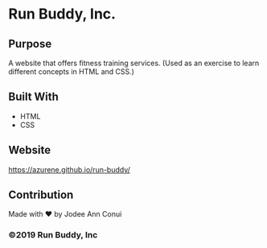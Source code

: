 # Run Buddy, Inc.

## Purpose
A website that offers fitness training services. (Used as an exercise to learn different concepts in HTML and CSS.)

## Built With
* HTML
* CSS

## Website
https://azurene.github.io/run-buddy/

## Contribution
Made with ❤️ by Jodee Ann Conui

### ©️2019 Run Buddy, Inc
